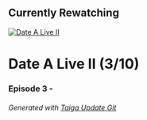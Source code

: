 ﻿
## Currently Rewatching

[![Date A Live II](https://s4.anilist.co/file/anilistcdn/media/anime/cover/medium/nx19163-eHXj3mNRaOXt.jpg)](https://anilist.co/anime/19163)

# Date A Live II (3/10)

### Episode 3 - 

###### *Generated with [Taiga Update Git](https://github.com/nike4613/taiga-update-git)*